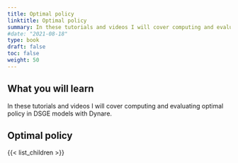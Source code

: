 ```yaml
---
title: Optimal policy
linktitle: Optimal policy
summary: In these tutorials and videos I will cover computing and evaluating optimal policy in DSGE models with Dynare.
#date: "2021-08-18"
type: book
draft: false
toc: false
weight: 50
---
```


## What you will learn
In these tutorials and videos I will cover computing and evaluating optimal policy in DSGE models with Dynare.

## Optimal policy

{{< list_children >}}
